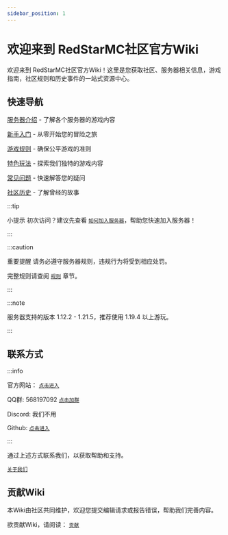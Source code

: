 ```yaml
---
sidebar_position: 1
---
```


# 欢迎来到 RedStarMC社区官方Wiki

欢迎来到 RedStarMC社区官方Wiki！这里是您获取社区、服务器相关信息，游戏指南，社区规则和历史事件的一站式资源中心。

## 快速导航

[服务器介绍](https://www.redstarmc.top/Wiki/category/server-introduce) - 了解各个服务器的游戏内容

[新手入门](https://www.redstarmc.top/Wiki/category/getting-started) - 从零开始您的冒险之旅

[游戏规则](https://www.redstarmc.top/Wiki/category/rules) - 确保公平游戏的准则

[特色玩法](#快速导航) - 探索我们独特的游戏内容

[常见问题](#快速导航) - 快速解答您的疑问

[社区历史](https://www.redstarmc.top/Wiki/category/history) - 了解曾经的故事

:::tip 

小提示 初次访问？建议先查看 [`如何加入服务器`](getting-started/how-to-join-server.md)，帮助您快速加入服务器！ 

::: 

:::caution

重要提醒 请务必遵守服务器规则，违规行为将受到相应处罚。

完整规则请查阅 [`规则`](https://www.redstarmc.top/Wiki/category/rules) 章节。

::: 

:::note

服务器支持的版本 1.12.2 - 1.21.5，推荐使用 1.19.4 以上游玩。

:::

## 联系方式

:::info

官方网站： [`点击进入`](https://www.redstarmc.top/)

QQ群: 568197092 [`点击加群`](https://qm.qq.com/q/Xu2Ac6roMW)

Discord: 我们不用

Github: [`点击进入`](https://github.com/RedStarMC)

:::

通过上述方式联系我们，以获取帮助和支持。

[`关于我们`](https://www.redstarmc.top/Wiki/about)

## 贡献Wiki

本Wiki由社区共同维护，欢迎您提交编辑请求或报告错误，帮助我们完善内容。

欲贡献Wiki，请阅读： [`贡献`](https://www.redstarmc.top/Wiki/category/contribute)



